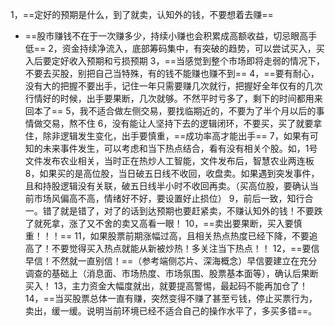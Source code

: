 1，==定好的预期是什么，到了就卖，认知外的钱，不要想着去赚==
- ==股市赚钱不在于一次赚多少，持续小赚也会积累成高额收益，切忌眼高手低==
2，资金持续净流入，底部筹码集中，有突破的趋势，可以尝试买入，买入后要定好收入预期和亏损预期
3，==当感觉到整个市场即将走弱的情况下，不要去买股，别把自己当特殊，有的钱不能赚也赚不到==
4，==要有耐心，没有大的把握不要出手，记住一年只需要赚几次就行，把握好全年仅有的几次行情好的时候，出手要果断，几次就够。不然平时亏多了，剩下的时间都用来回本了==
5，我不适合做左侧交易，要找临期近的，不要为了半个月以后的事情做交易，熬不住
6，没有能让人坚持下去的逻辑闭环，不要买，买了就要拿住，除非逻辑发生变化，出手要慎重，==成功率高才能出手==
7，如果有可知的未来事件发生，可以考虑和当下热点结合，看有没有相关个股。如，1号文件发布农业相关，当时正在热炒人工智能，文件发布后，智慧农业两连板
8，如果买的是高位股，当日破五日线不收回，收盘卖。如果遇到突发事件，且和持股逻辑没有关联，破五日线半小时不收回再卖。（买高位股，要确认当前市场风偏高不高，情绪好不好，要设置好止损位）
9，前后一致，知行合一。错了就是错了，对了的话到达预期也要赶紧卖，不赚认知外的钱！不要跌了就死拿，涨了又不舍的卖又高看一眼！
10，==卖出要果断，买入要慎重！！！==
11，如果股票前期涨幅过高，且相关热点热度已经下降，不要追高了！不要觉得买入热点就能从新被炒热！多关注当下热点！！
12，==要信早信！不然就一直别信！==（参考端侧芯片、深海概念）早信要建立在充分调查的基础上（消息面、市场热度、市场氛围、股票基本面等），确认后果断买入！
13，主力资金大幅度就出，就要提高警惕，最起码不能再加仓了！
14，==当买股票总体一直有赚，突然变得不赚了甚至亏钱，停止买票行为，卖出，缓一缓。说明当前环境已经不适合自己的操作水平了，多买多错==。

